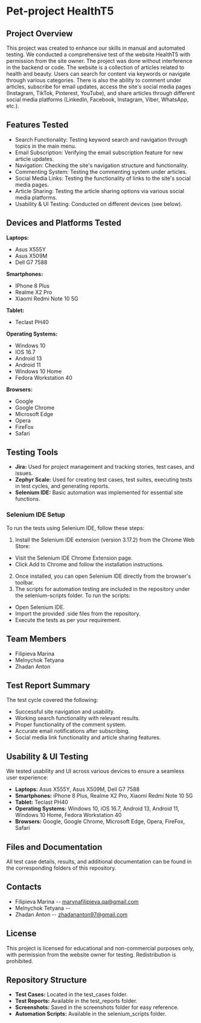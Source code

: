 # Pet-project HealthT5
## Project Overview
This project was created to enhance our skills in manual and automated testing. We conducted a comprehensive test of the website HealthT5 with permission from the site owner. The project was done without interference in the backend or code.
The website is a collection of articles related to health and beauty. Users can search for content via keywords or navigate through various categories. There is also the ability to comment under articles, subscribe for email updates, access the site's social media pages (Instagram, TikTok, Pinterest, YouTube), and share articles through different social media platforms (LinkedIn, Facebook, Instagram, Viber, WhatsApp, etc.).

## Features Tested
- Search Functionality: Testing keyword search and navigation through topics in the main menu.
- Email Subscription: Verifying the email subscription feature for new article updates.
- Navigation: Checking the site's navigation structure and functionality.
- Commenting System: Testing the commenting system under articles.
- Social Media Links: Testing the functionality of links to the site's social media pages.
- Article Sharing: Testing the article sharing options via various social media platforms.
- Usability & UI Testing: Conducted on different devices (see below).

## Devices and Platforms Tested
**Laptops:**
- Asus X555Y
- Asus X509M
- Dell G7 7588

**Smartphones:**
- IPhone 8 Plus
- Realme X2 Pro
- Xiaomi Redmi Note 10 5G

**Tablet:**
- Teclast PH40

**Operating Systems:**
- Windows 10
- IOS 16.7
- Android 13
- Android 11
- Windows 10 Home
- Fedora Workstation 40

**Browsers:**
- Google
- Google Chrome
- Microsoft Edge
- Opera
- FireFox
- Safari

## Testing Tools
- **Jira:** Used for project management and tracking stories, test cases, and issues.
- **Zephyr Scale:** Used for creating test cases, test suites, executing tests in test cycles, and generating reports.
- **Selenium IDE:** Basic automation was implemented for essential site functions.
### Selenium IDE Setup
To run the tests using Selenium IDE, follow these steps:
1. Install the Selenium IDE extension (version 3.17.2) from the Chrome Web Store:
  - Visit the Selenium IDE Chrome Extension page.
  - Click Add to Chrome and follow the installation instructions.
2. Once installed, you can open Selenium IDE directly from the browser's toolbar.
3. The scripts for automation testing are included in the repository under the selenium-scripts folder. To run the scripts:
  - Open Selenium IDE.
  - Import the provided .side files from the repository.
  - Execute the tests as per your requirement.

## Team Members
- Filipieva Marina
- Melnychok Tetyana
- Zhadan Anton

## Test Report Summary
The test cycle covered the following:
- Successful site navigation and usability.
- Working search functionality with relevant results.
- Proper functionality of the comment system.
- Accurate email notifications after subscribing.
- Social media link functionality and article sharing features.

## Usability & UI Testing
We tested usability and UI across various devices to ensure a seamless user experience:
- **Laptops:** Asus X555Y, Asus X509M, Dell G7 7588
- **Smartphones:** iPhone 8 Plus, Realme X2 Pro, Xiaomi Redmi Note 10 5G
- **Tablet:** Teclast PH40
- **Operating Systems:** Windows 10, iOS 16.7, Android 13, Android 11, Windows 10 Home, Fedora Workstation 40
- **Browsers:** Google, Google Chrome, Microsoft Edge, Opera, FireFox, Safari

## Files and Documentation
All test case details, results, and additional documentation can be found in the corresponding folders of this repository.

## Contacts
- Filipieva Marina -- marynafilipieva.qa@gmail.com
- Melnychok Tetyana -- 
- Zhadan Anton -- zhadananton97@gmail.com

## License
This project is licensed for educational and non-commercial purposes only, with permission from the website owner for testing. Redistribution is prohibited.

## Repository Structure
- **Test Cases:** Located in the test_cases folder.
- **Test Reports:** Available in the test_reports folder.
- **Screenshots:** Saved in the screenshots folder for easy reference.
- **Automation Scripts:** Available in the selenium_scripts folder.
